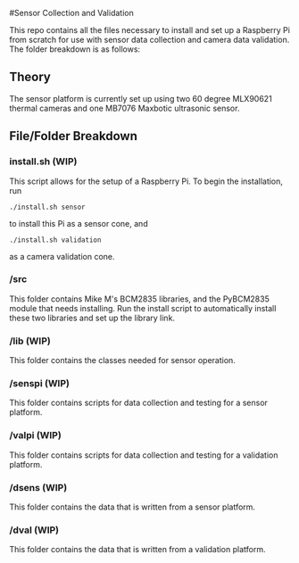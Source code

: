 #Sensor Collection and Validation

This repo contains all the files necessary to install and set up a Raspberry Pi from scratch for use with sensor data collection and camera data validation. The folder breakdown is as follows:

## Theory

The sensor platform is currently set up using two 60 degree MLX90621 thermal cameras and one MB7076 Maxbotic ultrasonic sensor.

## File/Folder Breakdown
### install.sh (WIP)

This script allows for the setup of a Raspberry Pi. To begin the installation, run

```
./install.sh sensor
```

to install this Pi as a sensor cone, and

```
./install.sh validation
```

as a camera validation cone.

### /src

This folder contains Mike M's BCM2835 libraries, and the PyBCM2835 module that needs installing. Run the install script to automatically install these two libraries and set up the library link.

### /lib (WIP)

This folder contains the classes needed for sensor operation.

### /senspi (WIP)

This folder contains scripts for data collection and testing for a sensor platform.

### /valpi (WIP)

This folder contains scripts for data collection and testing for a validation platform.

### /dsens (WIP)

This folder contains the data that is written from a sensor platform.

### /dval (WIP)

This folder contains the data that is written from a validation platform.
